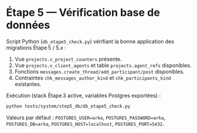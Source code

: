 # Étape 5 — Vérification base de données

Script Python (`db_etape5_check.py`) vérifiant la bonne application des migrations Étape 5 / 5.x :

1. Vue `projects.v_project_counters` présente.
2. Vue `projects.v_client_agents` et table `projects.agent_refs` disponibles.
2. Fonctions `messages.create_thread/add_participant/post` disponibles.
3. Contraintes `chk_messages_author_kind` et `chk_participants_kind` existantes.

Exécution (stack Étape 3 active, variables Postgres exportées) :
```bash
python tests/system/step5_db/db_etape5_check.py
```

Valeurs par défaut : `POSTGRES_USER=arka`, `POSTGRES_PASSWORD=arka`, `POSTGRES_DB=arka`, `POSTGRES_HOST=localhost`, `POSTGRES_PORT=5432`.
